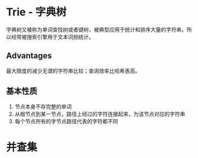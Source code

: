 # Trie - 字典树

字典树又被称为单词查找树或者键树，被典型应用于统计和排序大量的字符串。所以经常被搜索引擎用于文本词频统计。

## Advantages

最大限度的减少无谓的字符串比较；查询效率比哈希表高。

## 基本性质

1. 节点本身不存完整的单词
2. 从根节点到某一节点，路径上经过的字符连接起来，为该节点对应的字符串
3. 每个节点所有的字节点路径代表的字符都不同

# 并查集

